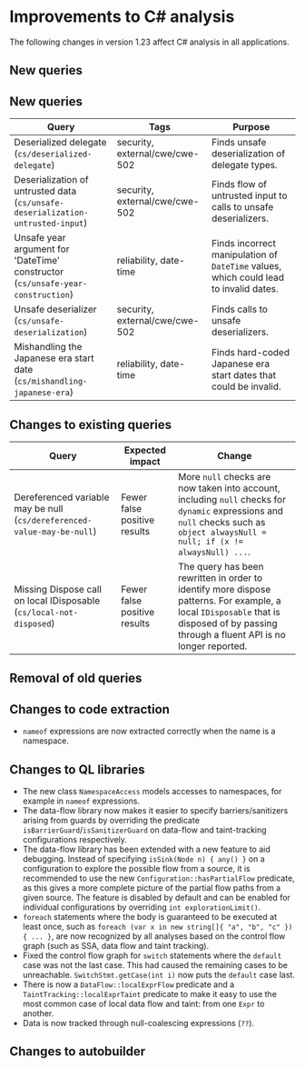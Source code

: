 # Improvements to C# analysis

The following changes in version 1.23 affect C# analysis in all applications.

## New queries

## New queries

| **Query**                   | **Tags**  | **Purpose**                                                        |
|-----------------------------|-----------|--------------------------------------------------------------------|
| Deserialized delegate (`cs/deserialized-delegate`) | security, external/cwe/cwe-502 | Finds unsafe deserialization of delegate types. |
| Deserialization of untrusted data (`cs/unsafe-deserialization-untrusted-input`) | security, external/cwe/cwe-502 | Finds flow of untrusted input to calls to unsafe deserializers. |
| Unsafe year argument for 'DateTime' constructor (`cs/unsafe-year-construction`) | reliability, date-time | Finds incorrect manipulation of `DateTime` values, which could lead to invalid dates. |
| Unsafe deserializer (`cs/unsafe-deserialization`) | security, external/cwe/cwe-502 | Finds calls to unsafe deserializers. |
| Mishandling the Japanese era start date (`cs/mishandling-japanese-era`) | reliability, date-time | Finds hard-coded Japanese era start dates that could be invalid. |

## Changes to existing queries

| **Query**                    | **Expected impact**    | **Change**                        |
|------------------------------|------------------------|-----------------------------------|
| Dereferenced variable may be null (`cs/dereferenced-value-may-be-null`) | Fewer false positive results | More `null` checks are now taken into account, including `null` checks for `dynamic` expressions and `null` checks such as `object alwaysNull = null; if (x != alwaysNull) ...`. |
| Missing Dispose call on local IDisposable (`cs/local-not-disposed`) | Fewer false positive results | The query has been rewritten in order to identify more dispose patterns. For example, a local `IDisposable` that is disposed of by passing through a fluent API is no longer reported. |

## Removal of old queries

## Changes to code extraction

* `nameof` expressions are now extracted correctly when the name is a namespace.

## Changes to QL libraries

* The new class `NamespaceAccess` models accesses to namespaces, for example in `nameof` expressions.
* The data-flow library now makes it easier to specify barriers/sanitizers
  arising from guards by overriding the predicate
  `isBarrierGuard`/`isSanitizerGuard` on data-flow and taint-tracking
  configurations respectively.
* The data-flow library has been extended with a new feature to aid debugging.
  Instead of specifying `isSink(Node n) { any() }` on a configuration to
  explore the possible flow from a source, it is recommended to use the new
  `Configuration::hasPartialFlow` predicate, as this gives a more complete
  picture of the partial flow paths from a given source. The feature is
  disabled by default and can be enabled for individual configurations by
  overriding `int explorationLimit()`.
* `foreach` statements where the body is guaranteed to be executed at least once, such as `foreach (var x in new string[]{ "a", "b", "c" }) { ... }`, are now recognized by all analyses based on the control flow graph (such as SSA, data flow and taint tracking).
* Fixed the control flow graph for `switch` statements where the `default` case was not the last case. This had caused the remaining cases to be unreachable. `SwitchStmt.getCase(int i)` now puts the `default` case last.
* There is now a `DataFlow::localExprFlow` predicate and a
  `TaintTracking::localExprTaint` predicate to make it easy to use the most
  common case of local data flow and taint: from one `Expr` to another.
* Data is now tracked through null-coalescing expressions (`??`).

## Changes to autobuilder
